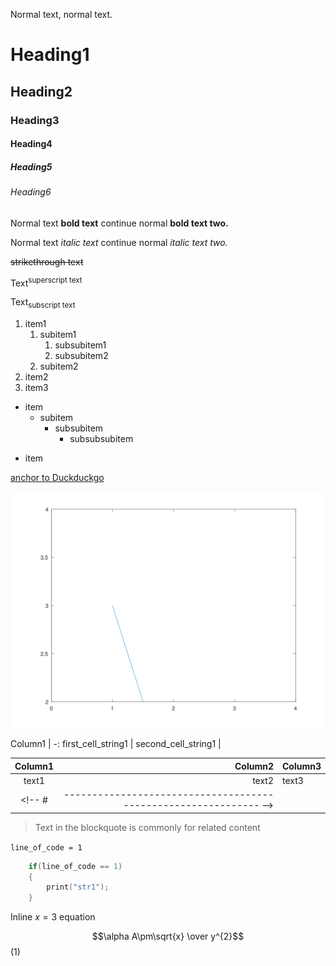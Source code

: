 <!-- 
    Basic syntax
-->

<!-- #T# Table of contents -->

<!-- #C# Normal text -->
<!-- #C# Headings -->
<!-- #C# Text formatting -->
<!-- #C# Bulleted lists -->
<!-- #C# Anchors, links -->
<!-- #C# Tables -->
<!-- #C# Blockquotes -->
<!-- #C# Source code -->
<!-- #C# Equations -->

<!-- #T# Beginning of content -->

<!-- # |------------------------------------------------------------- -->
<!-- #T# render a Markdown file as an HTML file using the Markdown Preview Enhanced extension, right click the .md preview file and click "Open in Browser", this can be printed as PDF in Chromium -->
<!-- # |------------------------------------------------------------- -->

<!-- #C# Normal text -->

<!-- # |------------------------------------------------------------- -->
<!-- #T# normal text is written without any special syxtax -->
Normal text, normal text.
<!-- # |------------------------------------------------------------- -->

<!-- #C# Headings -->

<!-- # |------------------------------------------------------------- -->
<!-- #T# headings start with the hash #, up to 6 consecutive hashes ###### -->
# Heading1
## Heading2
### Heading3
#### Heading4
##### Heading5
###### Heading6
<!-- # |------------------------------------------------------------- -->

<!-- #C# Text formatting -->

<!-- # |------------------------------------------------------------- -->
<!-- #T# bold text is written within double asterisks ** or double underscores __ -->
Normal text **bold text** continue normal __bold text two.__

<!-- #T# italic text is written within single asterisks * or single underscores _ -->
Normal text *italic text* continue normal _italic text two._

<!-- #T# strikethrough text is written within double tildes ~~ -->
~~strikethrough text~~

<!-- #T# superscript text is written inside HTML style tags called 'sup' -->
Text<sup>superscript text</sup>

<!-- #T# subscript text is written inside HTML style tags called 'sub' -->
Text<sub>subscript text</sub>
<!-- # |------------------------------------------------------------- -->

<!-- #C# Bulleted lists -->

<!-- # |------------------------------------------------------------- -->
<!-- #T# sublists are introduced with 4 spaces before the list symbol -->

<!-- #T# make ordered lists with any number and a dot, num1. -->
1. item1
    1. subitem1
        1. subsubitem1
        1. subsubitem2
    1. subitem2
1. item2
1. item3

<!-- #T# make unordered lists with asterisks *, plus + or minus -, the indentation is neccessary to distinguish sublevels -->
* item
    + subitem
        - subsubitem
            * subsubsubitem
+ item
<!-- # |------------------------------------------------------------- -->

<!-- #C# Anchors, links -->

<!-- # |------------------------------------------------------------- -->
<!-- #T# create anchors to links -->
<!-- # SYNTAX [anchor_text1](hyperlink1) -->
[anchor to Duckduckgo](https://duckduckgo.com/)

<!-- #T# embed images with an anchor but starting with an exclamation mark -->
<!-- # SYNTAX ![image_anchor_text1](image_location1) -->
![image1](../../Octave/S1_Basic/S1_08_B__Aux01.svg)
<!-- # |------------------------------------------------------------- -->

<!-- #C# Tables -->

<!-- # |------------------------------------------------------------- -->
<!-- #T# tables are defined with a vertical bar | per row, and below the headers at least one hyphen - per column. Colon signs : can be used to set the text alignment per column, '-:' is for right justification, ':-' is for left justification, ':-:' is for center justification -->

<!-- #T# table with minimal elements -->
Column1 |
 -:
first_cell_string1 |
second_cell_string1 |
<!-- #| '-:' makes the text alignment right justified -->

<!-- #T# prettier table -->
| Column1 | Column2 | Column3 |
| :-----: | ------: | :------ |
| text1   | text2   | text3   |
<!-- # |------------------------------------------------------------- -->

<!-- #C# Blockquotes -->

<!-- # |------------------------------------------------------------- -->
<!-- #T# create a blockquote by starting each line in the block with the greater than symbol -->
> Text in the blockquote is
> commonly for related content
<!-- # |------------------------------------------------------------- -->

<!-- #C# Source code -->

<!-- # |------------------------------------------------------------- -->
<!-- #T# one liner code goes within backticks -->
`line_of_code = 1`

<!-- #T# fence multi line code within a 3 backticks pair -->
```C
    if(line_of_code == 1)
    {
        print("str1");
    }
```
<!-- # |------------------------------------------------------------- -->

<!-- #C# Equations -->

<!-- # |------------------------------------------------------------- -->
<!-- #T# equations can be written, using Latex syntax -->

<!-- #T# inline equations are enclosed in single dollar signs -->
Inline $x = 3$ equation

<!-- #T# an equation block is enclosed in double dollar signs, the equation numbering can be set in parentheses after the double dollar signs -->
$$\alpha A\pm\sqrt{x} \over y^{2}$$ (1)
<!-- # |------------------------------------------------------------- -->